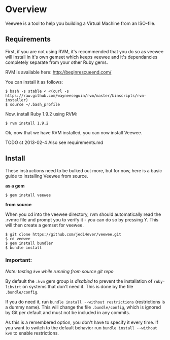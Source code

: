# Overview

Veewee is a tool to help you building a Virtual Machine from an ISO-file.


## Requirements

First, if you are not using RVM, it's recommended that you do so as veewee will install in it's own gemset which keeps veewee and it's dependancies completely separate from your other Ruby gems.

RVM is available here: http://beginrescueend.com/

You can install it as follows:

    $ bash -s stable < <(curl -s https://raw.github.com/wayneeseguin/rvm/master/binscripts/rvm-installer)
    $ source ~/.bash_profile

Now, install Ruby 1.9.2 using RVM:

    $ rvm install 1.9.2

Ok, now that we have RVM installed, you can now install Veewee.

TODO ct 2013-02-4 Also see requirements.md


## Install

These instructions need to be bulked out more, but for now, here is a basic guide to installing Veewee from source.

__as a gem__

    $ gem install veewee

__from source__

When you cd into the veewee directory, rvm should automatically read the .rvmrc file and prompt you to verify it - you can do so by pressing Y. This will then create a gemset for veewee.

    $ git clone https://github.com/jedi4ever/veewee.git
    $ cd veewee
    $ gem install bundler
    $ bundle install

### Important:

_Note: testing `kvm` while running from source git repo_

By default the `:kvm` gem group is *disabled* to prevent the installation of `ruby-libvirt` on systems that don't need it. This is done by the file `.bundle/config`.

If you do need it, run `bundle install --without restrictions` (restrictions is a dummy name). This will change the file `.bundle/config`, which is ignored by Git per default and must not be included in any commits.

As this is a remembered option, you don't have to specify it every time. If you want to switch to the default behavior run `bundle install --without kvm` to enable restrictions.